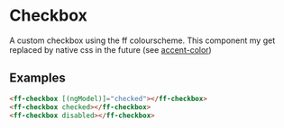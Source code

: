 # Checkbox

A custom checkbox using the ff colourscheme.
This component my get replaced by native css in the future (see [accent-color](https://developer.mozilla.org/en-US/docs/Web/CSS/accent-color))

## Examples
```html
<ff-checkbox [(ngModel)]="checked"></ff-checkbox>
<ff-checkbox checked></ff-checkbox>
<ff-checkbox disabled></ff-checkbox>
```

